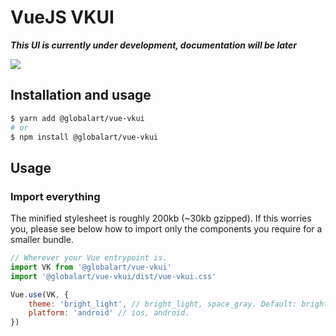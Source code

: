 # VueJS VKUI
***This UI is currently under development, documentation will be later***

![](https://img.shields.io/npm/v/@globalart/vue-vkui.svg?colorA=57D9A3&colorB=666666)

## Installation and usage

```bash
$ yarn add @globalart/vue-vkui
# or
$ npm install @globalart/vue-vkui
```

## Usage

### Import everything

The minified stylesheet is roughly 200kb (~30kb gzipped). If this worries you, please see below how to import
only the components you require for a smaller bundle.

```javascript
// Wherever your Vue entrypoint is.
import VK from '@globalart/vue-vkui'
import '@globalart/vue-vkui/dist/vue-vkui.css'

Vue.use(VK, {
    theme: 'bright_light', // bright_light, space_gray. Default: bright_light
    platform: 'android' // ios, android.
})
```
